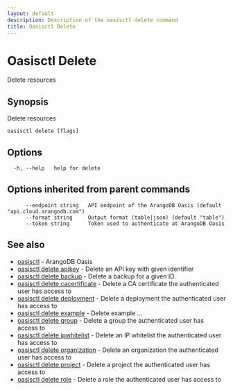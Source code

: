 ```yaml
---
layout: default
description: Description of the oasisctl delete command
title: Oasisctl Delete
---
```

# Oasisctl Delete

Delete resources

## Synopsis

Delete resources

```
oasisctl delete [flags]
```

## Options

```
  -h, --help   help for delete
```

## Options inherited from parent commands

```
      --endpoint string   API endpoint of the ArangoDB Oasis (default "api.cloud.arangodb.com")
      --format string     Output format (table|json) (default "table")
      --token string      Token used to authenticate at ArangoDB Oasis
```

## See also

* [oasisctl](oasisctl-options.html)	 - ArangoDB Oasis
* [oasisctl delete apikey](oasisctl-delete-apikey.html)	 - Delete an API key with given identifier
* [oasisctl delete backup](oasisctl-delete-backup.html)	 - Delete a backup for a given ID.
* [oasisctl delete cacertificate](oasisctl-delete-cacertificate.html)	 - Delete a CA certificate the authenticated user has access to
* [oasisctl delete deployment](oasisctl-delete-deployment.html)	 - Delete a deployment the authenticated user has access to
* [oasisctl delete example](oasisctl-delete-example.html)	 - Delete example ...
* [oasisctl delete group](oasisctl-delete-group.html)	 - Delete a group the authenticated user has access to
* [oasisctl delete ipwhitelist](oasisctl-delete-ipwhitelist.html)	 - Delete an IP whitelist the authenticated user has access to
* [oasisctl delete organization](oasisctl-delete-organization.html)	 - Delete an organization the authenticated user has access to
* [oasisctl delete project](oasisctl-delete-project.html)	 - Delete a project the authenticated user has access to
* [oasisctl delete role](oasisctl-delete-role.html)	 - Delete a role the authenticated user has access to

